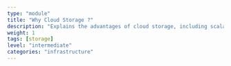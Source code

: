 ```yaml
---
type: "module"
title: "Why Cloud Storage ?"
description: "Explains the advantages of cloud storage, including scalability, accessibility, durability, and cost efficiency."
weight: 1
tags: [storage]
level: "intermediate"
categories: "infrastructure"
---
```

